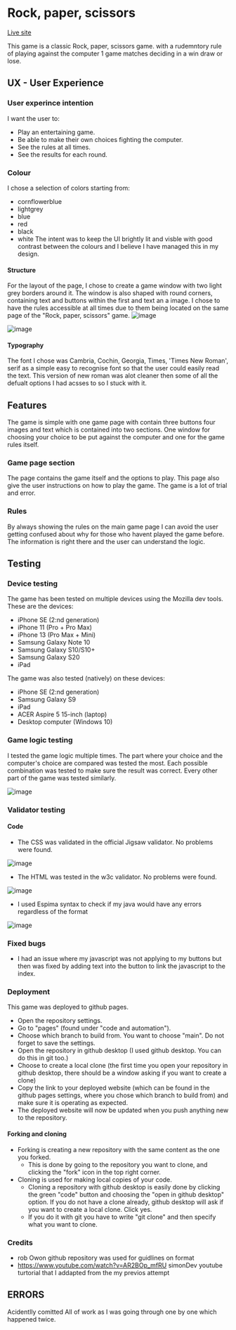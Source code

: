 # Rock, paper, scissors
[Live site](https://dom123x456.github.io/ROCK-PAPER-SCISSORS/)

This game is a classic Rock, paper, scissors game. with a rudemntory rule of playing against the computer 1 game matches deciding in a win draw or lose. 

## UX - User Experience

### User experince intention
I want the user to:
- Play an entertaining game.
- Be able to make their own choices fighting the computer.
- See the rules at all times.
- See the results for each round.

### Colour
I chose a selection of colors starting from:
- cornflowerblue
- lightgrey
- blue 
- red 
- black
- white
The intent was to keep the UI brightly lit and visble with good contrast between the colours and I believe I have managed this in my design.

#### Structure
For the layout of the page, I chose to create a game window with two light grey borders around it. The window is also shaped with round corners, containing text and buttons within the first and text an a image. I chose to have the rules accessible at all times due to them being located on the same page of the "Rock, paper, scissors" game. 
![image](https://user-images.githubusercontent.com/108178672/202321993-c1675ad2-a915-4bbc-8695-2adbc6def7b9.png)

![image](https://user-images.githubusercontent.com/108178672/202322108-081f188b-66fc-4324-aa08-ae8ab7987531.png)



#### Typography
The font I chose was Cambria, Cochin, Georgia, Times, 'Times New Roman', serif as a simple easy to recognise font so that the user could easily read the text. This version of new roman was alot cleaner then some of all the defualt options I had acsses to so I stuck with it.

## Features
The game is simple with one game page with contain three buttons four images and text which is contained into two sections. One window for choosing your choice to be put against the computer and one for the game rules itself. 

### Game page section
The page contains the game itself and the options to play. This page also give the user instructions on how to play the game. The game is a lot of trial and error. 

### Rules
 By always showing the rules on the main game page I can avoid the user getting confused about why for those who havent played the game before. The information is right there and the user can understand the logic. 


## Testing

### Device testing
The game has been tested on multiple devices using the Mozilla dev tools. These are the devices:
- iPhone SE (2:nd generation)
- iPhone 11 (Pro + Pro Max)
- iPhone 13 (Pro Max + Mini)
- Samsung Galaxy Note 10
- Samsung Galaxy S10/S10+
- Samsung Galaxy S20
- iPad

The game was also tested (natively) on these devices:
- iPhone SE (2:nd generation)
- Samsung Galaxy S9
- iPad
- ACER Aspire 5 15-inch (laptop)
- Desktop computer (Windows 10)


### Game logic testing
I tested the game logic multiple times. The part where your choice and the computer's choice are compared was tested the most. Each possible combination was tested to make sure the result was correct. Every other part of the game was tested similarly.

![image](https://user-images.githubusercontent.com/108178672/202322260-2f6cdf8e-5ad7-4906-a9a3-35b0732f85e6.png)

### Validator testing
#### Code
- The CSS was validated in the official Jigsaw validator. No problems were found.

![image](https://user-images.githubusercontent.com/108178672/202317494-edd5f106-f1d8-4a3e-9d51-2e8ed21567e8.png)


- The HTML was tested in the w3c validator. No problems were found.

![image](https://user-images.githubusercontent.com/108178672/202317896-48652c81-b000-40af-942e-0401352625aa.png)


- I used Espima syntax to check if my java would have any errors regardless of the format

![image](https://user-images.githubusercontent.com/108178672/202319756-874d777e-f53d-45ad-aea1-dd939ace8099.png)


### Fixed bugs
- I had an issue where my javascript was not applying to my buttons but then was fixed by adding text into the button to link the javascript to the index.

### Deployment
This game was deployed to github pages.

- Open the repository settings.
- Go to "pages" (found under "code and automation").
- Choose which branch to build from. You want to choose "main". Do not forget to save the settings.
- Open the repository in github desktop (I used github desktop. You can do this in git too.)
- Choose to create a local clone (the first time you open your repository in github desktop, there should be a window asking if you want to create a clone)
- Copy the link to your deployed website (which can be found in the github pages settings, where you chose which branch to build from) and make sure it is operating as expected.
- The deployed website will now be updated when you push anything new to the repository.

#### Forking and cloning
- Forking is creating a new repository with the same content as the one you forked. 
    - This is done by going to the repository you want to clone, and clicking the "fork" icon in the top right corner.
- Cloning is used for making local copies of your code.
    - Cloning a repository with github desktop is easily done by clicking the green "code" button and choosing the "open in github desktop" option. If you do not have a clone already, github desktop will ask if you want to create a local clone. Click yes.
    - If you do it with git you have to write "git clone" and then specify what you want to clone.

### Credits
- rob Owon github repository was used for guidlines on format
- https://www.youtube.com/watch?v=AR2BOp_mfRU simonDev youtube turtorial that I addapted from the my previos attempt

## ERRORS 
Acidentlly comitted All of work as I was going through one by one which happened twice.
